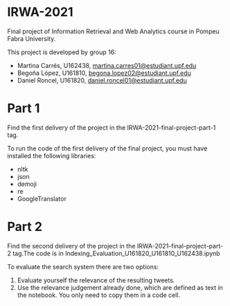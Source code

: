 # IRWA-2021
Final project of Information Retrieval and Web Analytics course in Pompeu Fabra University.

This project is developed by group 16:
- Martina Carrés, U162438, martina.carres01@estudiant.upf.edu
- Begoña López, U161810, begona.lopez02@estudiant.upf.edu
- Daniel Roncel, U161820, daniel.roncel01@estudiant.upf.edu

# Part 1
Find the first delivery of the project in the IRWA-2021-final-project-part-1 tag.

To run the code of the first delivery of the final project, you must have installed the following libraries:
- nltk
- json
- demoji
- re
- GoogleTranslator

# Part 2
Find the second delivery of the project in the IRWA-2021-final-project-part-2 tag.The code is in Indexing_Evaluation_U161820_U161810_U162438.ipynb

To evaluate the search system there are two options:
1. Evaluate yourself the relevance of the resulting tweets.
2. Use the relevance judgement already done, which are defined as text in the notebook. You only need to copy them in a code cell.
